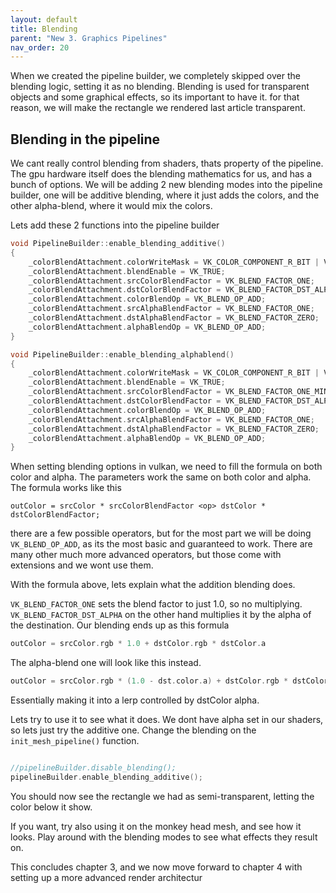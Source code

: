 ```yaml
---
layout: default
title: Blending
parent: "New 3. Graphics Pipelines"
nav_order: 20
---
```


When we created the pipeline builder, we completely skipped over the blending logic, setting it as no blending. Blending is used for transparent objects and some graphical effects, so its important to have it. for that reason, we will make the rectangle we rendered last article transparent.

## Blending in the pipeline
We cant really control blending from shaders, thats property of the pipeline. The gpu hardware itself does the blending mathematics for us, and has a bunch of options. We will be adding 2 new blending modes into the pipeline builder, one will be additive blending, where it just adds the colors, and the other alpha-blend, where it would mix the colors.

Lets add these 2 functions into the pipeline builder

<!-- codegen from tag alphablend on file E:\ProgrammingProjects\vulkan-guide-2\shared/vk_pipelines.cpp --> 
```cpp
void PipelineBuilder::enable_blending_additive()
{
    _colorBlendAttachment.colorWriteMask = VK_COLOR_COMPONENT_R_BIT | VK_COLOR_COMPONENT_G_BIT | VK_COLOR_COMPONENT_B_BIT | VK_COLOR_COMPONENT_A_BIT;
    _colorBlendAttachment.blendEnable = VK_TRUE;
	_colorBlendAttachment.srcColorBlendFactor = VK_BLEND_FACTOR_ONE;
	_colorBlendAttachment.dstColorBlendFactor = VK_BLEND_FACTOR_DST_ALPHA;
	_colorBlendAttachment.colorBlendOp = VK_BLEND_OP_ADD;
	_colorBlendAttachment.srcAlphaBlendFactor = VK_BLEND_FACTOR_ONE;
	_colorBlendAttachment.dstAlphaBlendFactor = VK_BLEND_FACTOR_ZERO;
	_colorBlendAttachment.alphaBlendOp = VK_BLEND_OP_ADD;
}

void PipelineBuilder::enable_blending_alphablend()
{
	_colorBlendAttachment.colorWriteMask = VK_COLOR_COMPONENT_R_BIT | VK_COLOR_COMPONENT_G_BIT | VK_COLOR_COMPONENT_B_BIT | VK_COLOR_COMPONENT_A_BIT;
	_colorBlendAttachment.blendEnable = VK_TRUE;
	_colorBlendAttachment.srcColorBlendFactor = VK_BLEND_FACTOR_ONE_MINUS_DST_ALPHA;
	_colorBlendAttachment.dstColorBlendFactor = VK_BLEND_FACTOR_DST_ALPHA;
	_colorBlendAttachment.colorBlendOp = VK_BLEND_OP_ADD;
	_colorBlendAttachment.srcAlphaBlendFactor = VK_BLEND_FACTOR_ONE;
	_colorBlendAttachment.dstAlphaBlendFactor = VK_BLEND_FACTOR_ZERO;
	_colorBlendAttachment.alphaBlendOp = VK_BLEND_OP_ADD;
}
```


When setting blending options in vulkan, we need to fill the formula on both color and alpha. The parameters work the same on both color and alpha. The formula works like this

```
outColor = srcColor * srcColorBlendFactor <op> dstColor * dstColorBlendFactor;
```
there are a few possible operators, but for the most part we will be doing `VK_BLEND_OP_ADD`, as its the most basic and guaranteed to work. There are many other much more advanced operators, but those come with extensions and we wont use them.

With the formula above, lets explain what the addition blending does.

`VK_BLEND_FACTOR_ONE` sets the blend factor to just 1.0, so no multiplying. `VK_BLEND_FACTOR_DST_ALPHA` on the other hand multiplies it by the alpha of the destination. Our blending ends up as this formula
```c
outColor = srcColor.rgb * 1.0 + dstColor.rgb * dstColor.a
```

The alpha-blend one will look like this instead.

```c
outColor = srcColor.rgb * (1.0 - dst.color.a) + dstColor.rgb * dstColor.a
```
Essentially making it into a lerp controlled by dstColor alpha.

Lets try to use it to see what it does. We dont have alpha set in our shaders, so lets just try the additive one. Change the blending on the `init_mesh_pipeline()` function.

```cpp

//pipelineBuilder.disable_blending();
pipelineBuilder.enable_blending_additive();
```

You should now see the rectangle we had as semi-transparent, letting the color below it show.

If you want, try also using it on the monkey head mesh, and see how it looks. Play around with the blending modes to see what effects they result on.

This concludes chapter 3, and we now move forward to chapter 4 with setting up a more advanced render architectur
